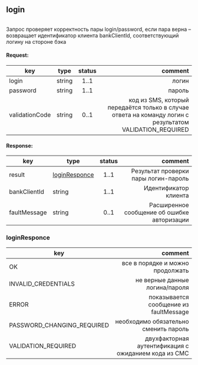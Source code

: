 ## login

```xml

```

Запрос проверяет корректность пары login/password, если пара верна – возвращает идентификатор клиента bankClientId, соответствующий логину на стороне бэка

#### Request:

key | type | status | comment
--- | ---- | :----: | ---:
login | string | 1..1 | логин
password | string | 1..1 | пароль
validationCode | string | 0..1 | код из SMS, который передаётся только в случае ответа на команду логин с результатом VALIDATION_REQUIRED

#### Response:

key | type | status | comment
--- | ---- | :----: | ---:
result | [loginResponce](#loginresponce) | 1..1 | Результат проверки пары логин-пароль
bankClientId | string | 1..1 | Идентификатор клиента
faultMessage | string | 0..1 | Расширенное сообщение об ошибке авторизации

### loginResponce

key | comment
--- | ---:
OK | все в порядке и можно продолжать
INVALID_CREDENTIALS | не верные данные логина/пароля
ERROR | показывается сообщение из faultMessage
PASSWORD_CHANGING_REQUIRED | необходимо обязательно сменить пароль
VALIDATION_REQUIRED | двухфакторная аутентификация с ожиданием кода из СМС
